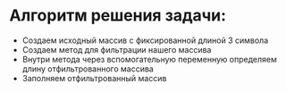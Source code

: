 # Алгоритм решения задачи:
* Создаем исходный массив с фиксированной длиной 3 символа
* Создаем метод для фильтрации нашего массива
* Внутри метода через вспомогательную переменную определяем длину отфильтрованного массива
* Заполняем отфильтрованный массив